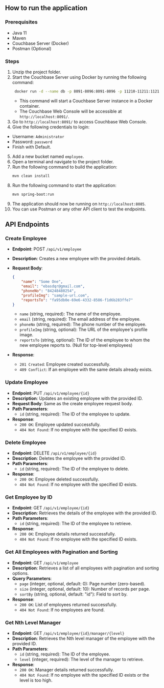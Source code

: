 ## How to run the application

### Prerequisites
- Java 11
- Maven
- Couchbase Server (Docker)
- Postman (Optional)

### Steps
1. Unzip the project folder.
2. Start the Couchbase Server using Docker by running the following command:
   ```bash
    docker run -d --name db -p 8091-8096:8091-8096 -p 11210-11211:11210-11211 couchbase
   ```
   - This command will start a Couchbase Server instance in a Docker container.
   - The Couchbase Web Console will be accessible at `http://localhost:8091/`.
3. Go to `http://localhost:8091/` to access Couchbase Web Console.
4. Give the following credentials to login:
  - Username: `Administrator`
  - Password: `password`
  - Finish with Default.
5. Add a new bucket named `employee`.
6. Open a terminal and navigate to the project folder.
7. Run the following command to build the application:
   ```bash
   mvn clean install
   ```
8. Run the following command to start the application:
   ```bash
   mvn spring-boot:run
   ```
9. The application should now be running on `http://localhost:8085`.
10. You can use Postman or any other API client to test the endpoints.

## API Endpoints
### Create Employee
- **Endpoint**: POST `/api/v1/employee`
- **Description**: Creates a new employee with the provided details.
- **Request Body**:
  ```json
  {
      "name": "Some One",
      "email": "ebasdqr@gmail.com",
      "phoneNo": "84248480254",
      "profileImg": "sample-url.com",
      "reportsTo": "fa95db0e-69e6-4332-8586-f1d6b283ffe7"
  }
  ```
  - `name` (string, required): The name of the employee.
  - `email` (string, required): The email address of the employee.
  - `phoneNo` (string, required): The phone number of the employee.
  - `profileImg` (string, optional): The URL of the employee's profile image.
  - `reportsTo` (string, optional): The ID of the employee to whom the new employee reports to. (Null for top-level employees)

- **Response**:
  - `201 Created`: Employee created successfully.
  - `409 Conflict`: If an employee with the same details already exists.

### Update Employee
- **Endpoint**: PUT `/api/v1/employee/{id}`
- **Description**: Updates an existing employee with the provided ID.
- **Request Body**: Same as the create employee request body.
- **Path Parameters**:
  - `id` (string, required): The ID of the employee to update.
- **Response**:
  - `200 OK`: Employee updated successfully.
  - `404 Not Found`: If no employee with the specified ID exists.

### Delete Employee
- **Endpoint**: DELETE `/api/v1/employee/{id}`
- **Description**: Deletes the employee with the provided ID.
- **Path Parameters**:
  - `id` (string, required): The ID of the employee to delete.
- **Response**:
  - `200 OK`: Employee deleted successfully.
  - `404 Not Found`: If no employee with the specified ID exists.

### Get Employee by ID
- **Endpoint**: GET `/api/v1/employee/{id}`
- **Description**: Retrieves the details of the employee with the provided ID.
- **Path Parameters**:
  - `id` (string, required): The ID of the employee to retrieve.
- **Response**:
  - `200 OK`: Employee details returned successfully.
  - `404 Not Found`: If no employee with the specified ID exists.

### Get All Employees with Pagination and Sorting
- **Endpoint**: GET `/api/v1/employee`
- **Description**: Retrieves a list of all employees with pagination and sorting options.
- **Query Parameters**:
  - `page` (integer, optional, default: 0): Page number (zero-based).
  - `size` (integer, optional, default: 10): Number of records per page.
  - `sortBy` (string, optional, default: "id"): Field to sort by.
- **Response**:
  - `200 OK`: List of employees returned successfully.
  - `404 Not Found`: If no employees are found.

### Get Nth Level Manager
- **Endpoint**: GET `/api/v1/employee/{id}/manager/{level}`
- **Description**: Retrieves the Nth level manager of the employee with the provided ID.
- **Path Parameters**:
  - `id` (string, required): The ID of the employee.
  - `level` (integer, required): The level of the manager to retrieve.
- **Response**:
  - `200 OK`: Manager details returned successfully.
  - `404 Not Found`: If no employee with the specified ID exists or the level is too high.